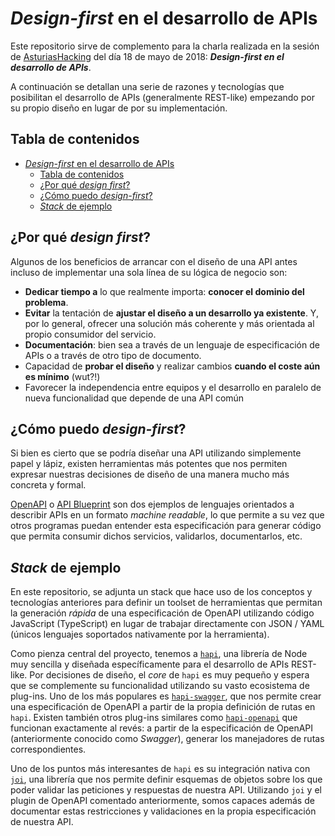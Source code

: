 # _Design-first_ en el desarrollo de APIs

Este repositorio sirve de complemento para la charla realizada en la sesión de
[AsturiasHacking](http://asturiashacking.org) del día 18 de mayo de 2018: **_Design-first en el desarrollo de APIs_**.

A continuación se detallan una serie de razones y tecnologías que posibilitan el desarrollo de APIs (generalmente REST-like) empezando por su propio diseño en lugar de por su implementación.

## Tabla de contenidos

<!-- TOC -->

* [_Design-first_ en el desarrollo de APIs](#_design-first_-en-el-desarrollo-de-apis)
  * [Tabla de contenidos](#tabla-de-contenidos)
  * [¿Por qué _design first_?](#¿por-qué-_design-first_)
  * [¿Cómo puedo _design-first_?](#¿cómo-puedo-_design-first_)
  * [_Stack_ de ejemplo](#_stack_-de-ejemplo)

<!-- /TOC -->

## ¿Por qué _design first_?

Algunos de los beneficios de arrancar con el diseño de una API antes incluso de implementar una sola línea de su lógica de negocio son:

* **Dedicar tiempo a** lo que realmente importa: **conocer el dominio del problema**.
* **Evitar** la tentación de **ajustar el diseño a un desarrollo ya existente**. Y, por lo general, ofrecer una solución más coherente y más orientada al propio consumidor del servicio.
* **Documentación**: bien sea a través de un lenguaje de especificación de APIs o a través de otro tipo de documento.
* Capacidad de **probar el diseño** y realizar cambios **cuando el coste aún es mínimo** (wut?!)
* Favorecer la independencia entre equipos y el desarrollo en paralelo de nueva funcionalidad que depende de una API común

## ¿Cómo puedo _design-first_?

Si bien es cierto que se podría diseñar una API utilizando simplemente papel y lápiz, existen herramientas más potentes que nos permiten expresar nuestras decisiones de diseño de una manera mucho más concreta y formal.

[OpenAPI](https://www.openapis.org/) o [API Blueprint](https://apiblueprint.org/) son dos ejemplos de lenguajes orientados a describir APIs en un formato _machine readable_, lo que permite a su vez que otros programas puedan entender esta especificación para generar código que permita consumir dichos servicios, validarlos, documentarlos, etc.

## _Stack_ de ejemplo

En este repositorio, se adjunta un stack que hace uso de los conceptos y tecnologías anteriores para definir un toolset de herramientas que permitan la generación _rápida_ de una especificación de OpenAPI utilizando código JavaScript (TypeScript) en lugar de trabajar directamente con JSON / YAML (únicos lenguajes soportados nativamente por la herramienta).

Como pienza central del proyecto, tenemos a [`hapi`](https://hapijs.com), una librería de Node muy sencilla y diseñada específicamente para el desarrollo de APIs REST-like. Por decisiones de diseño, el _core_ de `hapi` es muy pequeño y espera que se complemente su funcionalidad utilizando su vasto ecosistema de plug-ins. Uno de los más populares es [`hapi-swagger`](https://github.com/glennjones/hapi-swagger), que nos permite crear una especificación de OpenAPI a partir de la propia definición de rutas en `hapi`. Existen también otros plug-ins similares como [`hapi-openapi`](https://github.com/krakenjs/hapi-openapi) que funcionan exactamente al revés: a partir de la especificación de OpenAPI (anteriormente conocido como _Swagger_), generar los manejadores de rutas correspondientes.

Uno de los puntos más interesantes de `hapi` es su integración nativa con [`joi`](https://github.com/hapijs/joi), una librería que nos permite definir esquemas de objetos sobre los que poder validar las peticiones y respuestas de nuestra API. Utilizando `joi` y el plugin de OpenAPI comentado anteriormente, somos capaces además de documentar estas restricciones y validaciones en la propia especificación de nuestra API.
